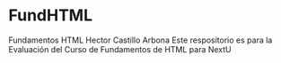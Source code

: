 # FundHTML
Fundamentos HTML Hector Castillo Arbona
Este respositorio es para la Evaluación del Curso de Fundamentos de HTML para NextU
